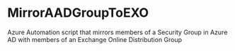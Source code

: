 # MirrorAADGroupToEXO
Azure Automation script that mirrors members of a Security Group in Azure AD with members of an Exchange Online Distribution Group
